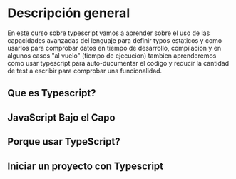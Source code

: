 # Descripción general

En este curso sobre typescript vamos a aprender sobre el uso de las capacidades avanzadas del lenguaje para definir typos estaticos y como usarlos para comprobar datos en tiempo de desarrollo, compilacion y en algunos casos "al vuelo" (tiempo de ejecucion) tambien aprenderemos como usar typescript para auto-ducumentar el codigo y reducir la cantidad de test a escribir para comprobar una funcionalidad.

## Que es Typescript?

## JavaScript Bajo el Capo

## Porque usar TypeScript?

## Iniciar un proyecto con Typescript
